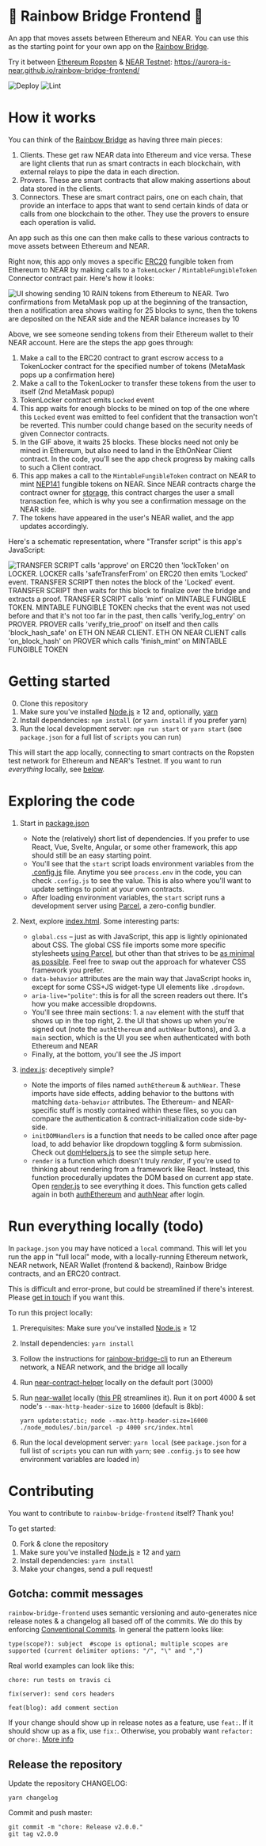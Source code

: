 🌈 Rainbow Bridge Frontend 🌈
=============================

An app that moves assets between Ethereum and NEAR. You can use this as the starting point for your own app on the [Rainbow Bridge].

Try it between [Ethereum Ropsten] & [NEAR Testnet]: https://aurora-is-near.github.io/rainbow-bridge-frontend/

![Deploy](https://github.com/aurora-is-near/rainbow-bridge-frontend/actions/workflows/deploy.yaml/badge.svg)
![Lint](https://github.com/aurora-is-near/rainbow-bridge-frontend/actions/workflows/lint.yaml/badge.svg)


How it works
============

You can think of the [Rainbow Bridge] as having three main pieces:

1. Clients. These get raw NEAR data into Ethereum and vice versa. These are light clients that run as smart contracts in each blockchain, with external relays to pipe the data in each direction.
2. Provers. These are smart contracts that allow making assertions about data stored in the clients.
3. Connectors. These are smart contract pairs, one on each chain, that provide an interface to apps that want to send certain kinds of data or calls from one blockchain to the other. They use the provers to ensure each operation is valid.

An app such as this one can then make calls to these various contracts to move assets between Ethereum and NEAR.

Right now, this app only moves a specific [ERC20] fungible token from Ethereum to NEAR by making calls to a `TokenLocker` / `MintableFungibleToken` Connector contract pair. Here's how it looks:

![UI showing sending 10 RAIN tokens from Ethereum to NEAR. Two confirmations from MetaMask pop up at the beginning of the transaction, then a notification area shows waiting for 25 blocks to sync, then the tokens are deposited on the NEAR side and the NEAR balance increases by 10](demo.gif)

Above, we see someone sending tokens from their Ethereum wallet to their NEAR account. Here are the steps the app goes through:

1. Make a call to the ERC20 contract to grant escrow access to a TokenLocker contract for the specified number of tokens (MetaMask pops up a confirmation here)
2. Make a call to the TokenLocker to transfer these tokens from the user to itself (2nd MetaMask popup)
3. TokenLocker contract emits `Locked` event
4. This app waits for enough blocks to be mined on top of the one where this `Locked` event was emitted to feel confident that the transaction won't be reverted. This number could change based on the security needs of given Connector contracts.
5. In the GIF above, it waits 25 blocks. These blocks need not only be mined in Ethereum, but also need to land in the EthOnNear Client contract. In the code, you'll see the app check progress by making calls to such a Client contract.
6. This app makes a call to the `MintableFungibleToken` contract on NEAR to mint [NEP141] fungible tokens on NEAR. Since NEAR contracts charge the contract owner for [storage], this contract charges the user a small transaction fee, which is why you see a confirmation message on the NEAR side.
7. The tokens have appeared in the user's NEAR wallet, and the app updates accordingly.

Here's a schematic representation, where "Transfer script" is this app's JavaScript:

![TRANSFER SCRIPT calls 'approve' on ERC20 then 'lockToken' on LOCKER. LOCKER calls 'safeTransferFrom' on ERC20 then emits 'Locked' event. TRANSFER SCRIPT then notes the block of the 'Locked' event. TRANSFER SCRIPT then waits for this block to finalize over the bridge and extracts a proof. TRANSFER SCRIPT calls 'mint' on MINTABLE FUNGIBLE TOKEN. MINTABLE FUNGIBLE TOKEN checks that the event was not used before and that it's not too far in the past, then calls 'verify_log_entry' on PROVER. PROVER calls 'verify_trie_proof' on itself and then calls 'block_hash_safe' on ETH ON NEAR CLIENT. ETH ON NEAR CLIENT calls 'on_block_hash' on PROVER which calls 'finish_mint' on MINTABLE FUNGIBLE TOKEN](erc20-to-near.png)


Getting started
===============

0. Clone this repository
1. Make sure you've installed [Node.js] ≥ 12 and, optionally, [yarn]
2. Install dependencies: `npm install` (or `yarn install` if you prefer yarn)
3. Run the local development server: `npm run start` or `yarn start` (see
   `package.json` for a full list of `scripts` you can run)

This will start the app locally, connecting to smart contracts on the Ropsten test network for Ethereum and NEAR's Testnet. If you want to run _everything_ locally, see [below](#run-everything-locally).


Exploring the code
==================

1. Start in [package.json](./package.json)

   * Note the (relatively) short list of dependencies. If you prefer to use React, Vue, Svelte, Angular, or some other framework, this app should still be an easy starting point.
   * You'll see that the `start` script loads environment variables from the [.config.js](./.config.js) file. Anytime you see `process.env` in the code, you can check `.config.js` to see the value. This is also where you'll want to update settings to point at your own contracts.
   * After loading environment variables, the `start` script runs a development server using [Parcel](https://parceljs.org/), a zero-config bundler.

2. Next, explore [index.html](./src/index.html). Some interesting parts:

   * `global.css` – just as with JavaScript, this app is lightly opinionated about CSS. The global CSS file imports some more specific stylesheets [using Parcel](https://parceljs.org/css.html), but other than that strives to be [as minimal as possible](https://bits.theorem.co/css-pro-tips-responsive-font-sizes-and-when-to-use-which-units/). Feel free to swap out the approach for whatever CSS framework you prefer.
   * `data-behavior` attributes are the main way that JavaScript hooks in, except for some CSS+JS widget-type UI elements like `.dropdown`.
   * `aria-live="polite"`: this is for all the screen readers out there. It's how you make accessible dropdowns.
   * You'll see three main sections: 1. a `nav` element with the stuff that shows up in the top right, 2. the UI that shows up when you're signed out (note the `authEthereum` and `authNear` buttons), and 3. a `main` section, which is the UI you see when authenticated with both Ethereum and NEAR
   * Finally, at the bottom, you'll see the JS import

3. [index.js](./src/js/index.js): deceptively simple?

   * Note the imports of files named `authEthereum` & `authNear`. These imports have side effects, adding behavior to the buttons with matching `data-behavior` attributes. The Ethereum- and NEAR-specific stuff is mostly contained within these files, so you can compare the authentication & contract-initialization code side-by-side.
   * `initDOMHandlers` is a function that needs to be called once after page load, to add behavior like dropdown toggling & form submission. Check out [domHelpers.js](./src/js/domHelpers.js) to see the simple setup here.
   * `render` is a function which doesn't truly _render_, if you're used to thinking about rendering from a framework like React. Instead, this function procedurally updates the DOM based on current app state. Open [render.js](./src/js/render.js) to see everything it does. This function gets called again in both [authEthereum](./src/js/authEthereum.js) and [authNear](./src/js/authNear.js) after login.



Run everything locally (todo)
======================

In `package.json` you may have noticed a `local` command. This will let you run the app in "full local" mode, with a locally-running Ethereum network, NEAR network, NEAR Wallet (frontend & backend), Rainbow Bridge contracts, and an ERC20 contract.

This is difficult and error-prone, but could be streamlined if there's interest. Please [get in touch](https://near.chat/) if you want this.

To run this project locally:

1. Prerequisites: Make sure you've installed [Node.js] ≥ 12

2. Install dependencies: `yarn install`

3. Follow the instructions for [rainbow-bridge-cli](https://github.com/near/rainbow-bridge-cli) to run an Ethereum network, a NEAR network, and the bridge all locally

4. Run [near-contract-helper](https://github.com/near/near-contract-helper) locally on the default port (3000)

5. Run [near-wallet](https://github.com/near/near-wallet) locally ([this PR](https://github.com/near/near-wallet/pull/861) streamlines it). Run it on port 4000 & set node's `--max-http-header-size` to `16000` (default is 8kb):

       yarn update:static; node --max-http-header-size=16000 ./node_modules/.bin/parcel -p 4000 src/index.html

6. Run the local development server: `yarn local` (see `package.json` for a full list of `scripts` you can run with `yarn`; see `.config.js` to see how environment variables are loaded in)


Contributing
============

You want to contribute to `rainbow-bridge-frontend` itself? Thank you!

To get started:

0. Fork & clone the repository
1. Make sure you've installed [Node.js] ≥ 12 and [yarn]
2. Install dependencies: `yarn install`
3. Make your changes, send a pull request!


Gotcha: commit messages
-----------------------

`rainbow-bridge-frontend` uses semantic versioning and auto-generates nice release notes & a changelog all based off of the commits. We do this by enforcing [Conventional Commits](https://www.conventionalcommits.org/en/v1.0.0/). In general the pattern looks like:

    type(scope?): subject  #scope is optional; multiple scopes are supported (current delimiter options: "/", "\" and ",")

Real world examples can look like this:

```
chore: run tests on travis ci
```

```
fix(server): send cors headers
```

```
feat(blog): add comment section
```

If your change should show up in release notes as a feature, use `feat:`. If it should show up as a fix, use `fix:`. Otherwise, you probably want `refactor:` or `chore:`. [More info](https://github.com/conventional-changelog/commitlint/#what-is-commitlint)

  [ERC20]: https://eips.ethereum.org/EIPS/eip-20
  [Rainbow Bridge]: https://github.com/near/rainbow-bridge
  [NEP141]: https://github.com/near/NEPs/issues/141
  [NEAR]: https://near.org/
  [Ethereum Ropsten]: https://ropsten.etherscan.io
  [NEAR Testnet]: https://docs.near.org/docs/concepts/networks#testnet
  [storage]: https://docs.near.org/docs/concepts/storage-staking
  [Node.js]: https://nodejs.org/en/download/package-manager/
  [yarn]: https://yarnpkg.com/



Release the repository
----------------------

Update the repository CHANGELOG:
```
yarn changelog
```

Commit and push master:
```
git commit -m "chore: Release v2.0.0."
git tag v2.0.0
```